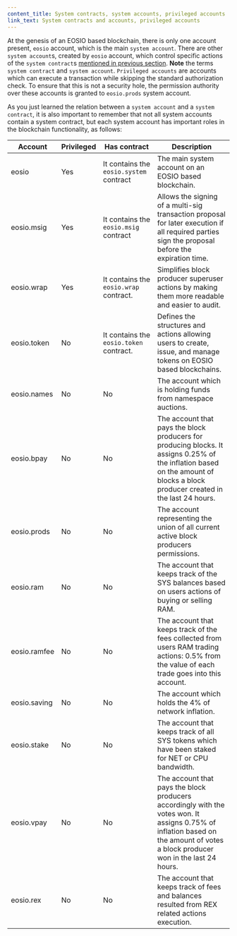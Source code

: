 ```yaml
---
content_title: System contracts, system accounts, privileged accounts
link_text: System contracts and accounts, privileged accounts
---
```


At the genesis of an EOSIO based blockchain, there is only one account present, `eosio` account, which is the main `system account`. There are other `system account`s, created by `eosio` account, which control specific actions of the `system contract`s [mentioned in previous section](../#system-contracts-defined-in-eosio.contracts). __Note__ the terms `system contract` and `system account`. `Privileged accounts` are accounts which can execute a transaction while skipping the standard authorization check. To ensure that this is not a security hole, the permission authority over these accounts is granted to `eosio.prods` system account.

As you just learned the relation between a `system account` and a `system contract`, it is also important to remember that not all system accounts contain a system contract, but each system account has important roles in the blockchain functionality, as follows:

|Account|Privileged|Has contract|Description|
|---|---|---|---|
|eosio|Yes|It contains the `eosio.system` contract|The main system account on an EOSIO based blockchain.|
|eosio.msig|Yes|It contains the `eosio.msig` contract|Allows the signing of a multi-sig transaction proposal for later execution if all required parties sign the proposal before the expiration time.|
|eosio.wrap|Yes|It contains the `eosio.wrap` contract.|Simplifies block producer superuser actions by making them more readable and easier to audit.|
|eosio.token|No|It contains the `eosio.token` contract.|Defines the structures and actions allowing users to create, issue, and manage tokens on EOSIO based blockchains.|
|eosio.names|No|No|The account which is holding funds from namespace auctions.|
|eosio.bpay|No|No|The account that pays the block producers for producing blocks. It assigns 0.25% of the inflation based on the amount of blocks a block producer created in the last 24 hours.|
|eosio.prods|No|No|The account representing the union of all current active block producers permissions.|
|eosio.ram|No|No|The account that keeps track of the SYS balances based on users actions of buying or selling RAM.|
|eosio.ramfee|No|No|The account that keeps track of the fees collected from users RAM trading actions: 0.5% from the value of each trade goes into this account.|
|eosio.saving|No|No|The account which holds the 4% of network inflation.|
|eosio.stake|No|No|The account that keeps track of all SYS tokens which have been staked for NET or CPU bandwidth.|
|eosio.vpay|No|No|The account that pays the block producers accordingly with the votes won. It assigns 0.75% of inflation based on the amount of votes a block producer won in the last 24 hours.|
|eosio.rex|No|No|The account that keeps track of fees and balances resulted from REX related actions execution.| 
